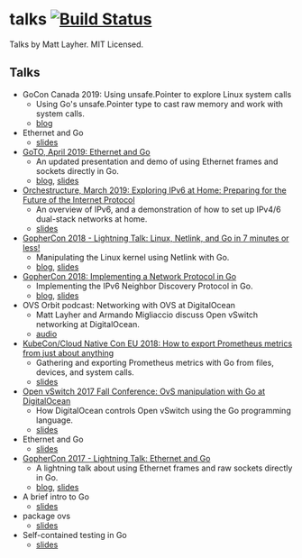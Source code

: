 # talks [![Build Status](https://travis-ci.org/mdlayher/talks.svg?branch=master)](https://travis-ci.org/mdlayher/talks)

Talks by Matt Layher. MIT Licensed.

## Talks


- GoCon Canada 2019: Using unsafe.Pointer to explore Linux system calls
  - Using Go&#39;s unsafe.Pointer type to cast raw memory and work with system calls.
  - [blog](https://mdlayher.com/blog/unsafe-pointer-and-system-calls/)
- Ethernet and Go
  - [slides](https://talks.godoc.org/github.com/mdlayher/talks/meetups/2019/04-goto/ethernet-and-go.slide)
- [GoTO, April 2019: Ethernet and Go](https://www.youtube.com/watch?v=PaAkgkysFvs)
  - An updated presentation and demo of using Ethernet frames and sockets directly in Go.
  - [blog](https://mdlayher.com/blog/network-protocol-breakdown-ethernet-and-go/), [slides](https://talks.godoc.org/github.com/mdlayher/talks/meetups/2019-04-goto-ethernet-and-go/ethernet-and-go.slide#1)
- [Orchestructure, March 2019: Exploring IPv6 at Home: Preparing for the Future of the Internet Protocol](https://www.youtube.com/watch?v=_Mco3qgr4_I)
  - An overview of IPv6, and a demonstration of how to set up IPv4/6 dual-stack networks at home.
  - [slides](https://github.com/mdlayher/talks/blob/master/meetups/orchestructure/exploring-ipv6-at-home/exploring-ipv6-at-home.pdf)
- [GopherCon 2018 - Lightning Talk: Linux, Netlink, and Go in 7 minutes or less!](https://www.youtube.com/watch?v=tw-9fNygYE4)
  - Manipulating the Linux kernel using Netlink with Go.
  - [blog](https://mdlayher.com/blog/linux-netlink-and-go-part-1-netlink/), [slides](https://github.com/mdlayher/talks/blob/master/conferences/2018/gophercon/linux-netlink-and-go.pdf)
- [GopherCon 2018: Implementing a Network Protocol in Go](https://www.youtube.com/watch?v=pUaFW98V1Sc)
  - Implementing the IPv6 Neighbor Discovery Protocol in Go.
  - [blog](https://about.sourcegraph.com/go/gophercon-2018-implementing-a-network-protocol-in-go/), [slides](https://github.com/mdlayher/talks/blob/master/conferences/2018/gophercon/implementing-a-network-protocol-in-go.pdf)
- OVS Orbit podcast: Networking with OVS at DigitalOcean
  - Matt Layher and Armando Migliaccio discuss Open vSwitch networking at DigitalOcean.
  - [audio](https://ovsorbit.org/#e61)
- [KubeCon/Cloud Native Con EU 2018: How to export Prometheus metrics from just about anything](https://www.youtube.com/watch?v=Zk09Mbu0YQk)
  - Gathering and exporting Prometheus metrics with Go from files, devices, and system calls.
  - [slides](https://github.com/mdlayher/talks/blob/master/conferences/2018/kccnceu/how-to-export-prometheus-metrics-from-just-about-anything.pdf)
- [Open vSwitch 2017 Fall Conference: OvS manipulation with Go at DigitalOcean](https://www.youtube.com/watch?v=45PpBbqB2Z0)
  - How DigitalOcean controls Open vSwitch using the Go programming language.
  - [slides](https://github.com/mdlayher/talks/blob/master/conferences/2017/ovscon/ovs-manipulation-with-go-at-digitalocean.pdf)
- Ethernet and Go
  - [slides](https://talks.godoc.org/github.com/mdlayher/talks/conferences/2017/gophercon/ethernet-and-go.slide)
- [GopherCon 2017 - Lightning Talk: Ethernet and Go](https://www.youtube.com/watch?v=DgNiktCFuBg)
  - A lightning talk about using Ethernet frames and raw sockets directly in Go.
  - [blog](https://mdlayher.com/blog/network-protocol-breakdown-ethernet-and-go/), [slides](https://talks.godoc.org/github.com/mdlayher/talks/conferences/2017/gophercon/ethernet-and-go.slide#1)
- A brief intro to Go
  - [slides](https://talks.godoc.org/github.com/mdlayher/talks/misc/a-brief-intro-to-go/a-brief-intro-to-go.slide)
- package ovs
  - [slides](https://talks.godoc.org/github.com/mdlayher/talks/misc/package-ovs/package-ovs.slide)
- Self-contained testing in Go
  - [slides](https://talks.godoc.org/github.com/mdlayher/talks/misc/self-contained-testing-in-go/self-contained-testing-in-go.slide)